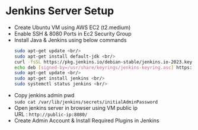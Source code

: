 # Jenkins Server Setup
- Create Ubuntu VM using AWS EC2 (t2.medium)
- Enable SSH & 8080 Ports in Ec2 Security Group
- Install Java & Jenkins using below commands
    ```bash
    sudo apt-get update <br/>
    sudo apt-get install default-jdk <br/>
    curl -fsSL https://pkg.jenkins.io/debian-stable/jenkins.io-2023.key | sudo tee  /usr/share/keyrings/jenkins-keyring.asc > /dev/null <br/>
    echo deb [signed-by=/usr/share/keyrings/jenkins-keyring.asc] https://pkg.jenkins.io/debian-stable binary/ | sudo tee /etc/apt/sources.list.d/jenkins.list > /dev/null <br/>
    sudo apt-get update <br/>
    sudo apt-get install jenkins <br/>
    sudo systemctl status jenkins <br/>
    ```
- Copy jenkins admin pwd <br/>
	`sudo cat /var/lib/jenkins/secrets/initialAdminPassword`
- Open jenkins server in browser using VM public ip <br/>
    URL : `http://public-ip:8080/`
- Create Admin Account & Install Required Plugins in Jenkins